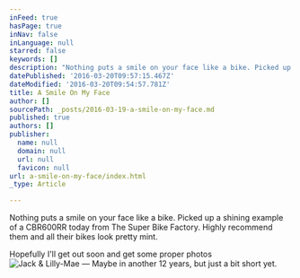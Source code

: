 ```yaml
---
inFeed: true
hasPage: true
inNav: false
inLanguage: null
starred: false
keywords: []
description: "Nothing puts a smile on your face like a bike. Picked up a shining example of a CBR600RR today from The Super Bike Factory. Highly recommend them and all their bikes look pretty mint.\_"
datePublished: '2016-03-20T09:57:15.467Z'
dateModified: '2016-03-20T09:54:57.781Z'
title: A Smile On My Face
author: []
sourcePath: _posts/2016-03-19-a-smile-on-my-face.md
published: true
authors: []
publisher:
  name: null
  domain: null
  url: null
  favicon: null
url: a-smile-on-my-face/index.html
_type: Article

---
```

Nothing puts a smile on your face like a bike. Picked up a shining example of a CBR600RR today from The Super Bike Factory. Highly recommend them and all their bikes look pretty mint. 

Hopefully I'll get out soon and get some proper photos ![Jack & Lilly-Mae — Maybe in another 12 years, but just a bit short yet.](https://the-grid-user-content.s3-us-west-2.amazonaws.com/5c2b3eae-0831-4293-bc04-9f9925d4da9d.jpg)